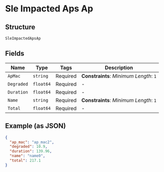 
# Sle Impacted Aps Ap

## Structure

`SleImpactedApsAp`

## Fields

| Name | Type | Tags | Description |
|  --- | --- | --- | --- |
| `ApMac` | `string` | Required | **Constraints**: *Minimum Length*: `1` |
| `Degraded` | `float64` | Required | - |
| `Duration` | `float64` | Required | - |
| `Name` | `string` | Required | **Constraints**: *Minimum Length*: `1` |
| `Total` | `float64` | Required | - |

## Example (as JSON)

```json
{
  "ap_mac": "ap_mac2",
  "degraded": 10.9,
  "duration": 139.96,
  "name": "name0",
  "total": 217.1
}
```

